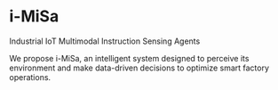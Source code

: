 # i-MiSa
Industrial IoT Multimodal Instruction Sensing Agents

We propose i-MiSa, an intelligent system designed to perceive its environment and make data-driven decisions to optimize smart factory operations.
